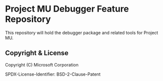 # Project MU Debugger Feature Repository

This repository will hold the debugger package and related tools for Project MU.

## Copyright & License

Copyright (C) Microsoft Corporation

SPDX-License-Identifier: BSD-2-Clause-Patent
